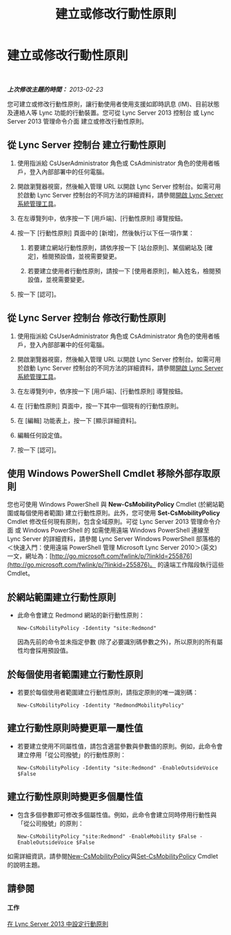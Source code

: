 ﻿---
title: 建立或修改行動性原則
TOCTitle: 建立或修改行動性原則
ms:assetid: fc2dfea0-2215-440d-9f4b-7c985da29211
ms:mtpsurl: https://technet.microsoft.com/zh-tw/library/JJ721946(v=OCS.15)
ms:contentKeyID: 49890519
ms.date: 08/24/2015
mtps_version: v=OCS.15
ms.translationtype: HT
---

# 建立或修改行動性原則

 

_**上次修改主題的時間：** 2013-02-23_

您可建立或修改行動性原則，讓行動使用者使用支援如即時訊息 (IM)、目前狀態及連絡人等 Lync 功能的行動裝置。您可從 Lync Server 2013 控制台 或 Lync Server 2013 管理命令介面 建立或修改行動性原則。

## 從 Lync Server 控制台 建立行動性原則

1.  使用指派給 CsUserAdministrator 角色或 CsAdministrator 角色的使用者帳戶，登入內部部署中的任何電腦。

2.  開啟瀏覽器視窗，然後輸入管理 URL 以開啟 Lync Server 控制台。如需可用於啟動 Lync Server 控制台的不同方法的詳細資料，請參閱[開啟 Lync Server 系統管理工具](lync-server-2013-open-lync-server-administrative-tools.md)。

3.  在左導覽列中，依序按一下 \[用戶端\]、\[行動性原則\] 導覽按鈕。

4.  按一下 \[行動性原則\] 頁面中的 \[新增\]，然後執行以下任一項作業：
    
    1.  若要建立網站行動性原則，請依序按一下 \[站台原則\]、某個網站及 \[確定\]，檢閱預設值，並視需要變更。
    
    2.  若要建立使用者行動性原則，請按一下 \[使用者原則\]，輸入姓名，檢閱預設值，並視需要變更。

5.  按一下 \[認可\]。

## 從 Lync Server 控制台 修改行動性原則

1.  使用指派給 CsUserAdministrator 角色或 CsAdministrator 角色的使用者帳戶，登入內部部署中的任何電腦。

2.  開啟瀏覽器視窗，然後輸入管理 URL 以開啟 Lync Server 控制台。如需可用於啟動 Lync Server 控制台的不同方法的詳細資料，請參閱[開啟 Lync Server 系統管理工具](lync-server-2013-open-lync-server-administrative-tools.md)。

3.  在左導覽列中，依序按一下 \[用戶端\]、\[行動性原則\] 導覽按鈕。

4.  在 \[行動性原則\] 頁面中，按一下其中一個現有的行動性原則。

5.  在 \[編輯\] 功能表上，按一下 \[顯示詳細資料\]。

6.  編輯任何設定值。

7.  按一下 \[認可\]。

## 使用 Windows PowerShell Cmdlet 移除外部存取原則

您也可使用 Windows PowerShell 與 **New-CsMobilityPolicy** Cmdlet (於網站範圍或每個使用者範圍) 建立行動性原則。此外，您可使用 **Set-CsMobilityPolicy** Cmdlet 修改任何現有原則，包含全域原則。可從 Lync Server 2013 管理命令介面 或 Windows PowerShell 的 如需使用遠端 Windows PowerShell 連線至 Lync Server 的詳細資料，請參閱 Lync Server Windows PowerShell 部落格的＜快速入門：使用遠端 PowerShell 管理 Microsoft Lync Server 2010＞(英文) 一文，網址為：[http://go.microsoft.com/fwlink/p/?linkId=255876](http://go.microsoft.com/fwlink/p/?linkid=255876)。 的遠端工作階段執行這些 Cmdlet。

## 於網站範圍建立行動性原則

  - 此命令會建立 Redmond 網站的新行動性原則：
    
        New-CsMobilityPolicy -Identity "site:Redmond"
    
    因為先前的命令並未指定參數 (除了必要識別碼參數之外)，所以原則的所有屬性均會採用預設值。

## 於每個使用者範圍建立行動性原則

  - 若要於每個使用者範圍建立行動性原則，請指定原則的唯一識別碼：
    
        New-CsMobilityPolicy -Identity "RedmondMobilityPolicy"

## 建立行動性原則時變更單一屬性值

  - 若要建立使用不同屬性值，請包含適當參數與參數值的原則。例如，此命令會建立停用「從公司撥號」的行動性原則：
    
        New-CsMobilityPolicy -Identity "site:Redmond" -EnableOutsideVoice $False

## 建立行動性原則時變更多個屬性值

  - 包含多個參數即可修改多個屬性值。例如，此命令會建立同時停用行動性與「從公司撥號」的原則：
    
        New-CsMobilityPolicy "site:Redmond" -EnableMobility $False -EnableOutsideVoice $False

如需詳細資訊，請參閱[New-CsMobilityPolicy](https://docs.microsoft.com/en-us/powershell/module/skype/New-CsMobilityPolicy)與[Set-CsMobilityPolicy](set-csmobilitypolicy.md) Cmdlet 的說明主題。

## 請參閱

#### 工作

[在 Lync Server 2013 中設定行動原則](lync-server-2013-configuring-mobility-policy.md)

